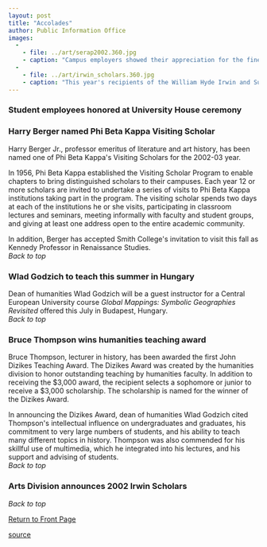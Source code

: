 ```yaml
---
layout: post
title: "Accolades"
author: Public Information Office
images:
  -
    - file: ../art/serap2002.360.jpg
    - caption: "Campus employers showed their appreciation for the fine work done by student employees this year at the eighth annual Student Employee Recognition Award Ceremony on May 10. Two hundred and eleven students, with family and friends in attendance, were rewarded for their outstanding service with a certificate of appreciation as well as a minimum $100 cash award. The Career Center organizes the event, which is held each year on the lawn of University House. Vocalist Catherine Owens, a UCSC student, accompanied by UCSC student Ray Pulmano on keyboard, provided entertainment, and refreshments were served. Speakers included Campus Provost and Executive Vice Chancellor John Simpson; Laurie Hauf, a politics major and a sophomore at Stevenson College; and Danielle Jimenez, a literature major and a freshman at Cowell College. (Full list of those honored) UCSC Photo Services Back to top"
  -
    - file: ../art/irwin_scholars.360.jpg
    - caption: "This year's recipients of the William Hyde Irwin and Susan Benteen Irwin Scholarship Awards are (l-r) back row: Kaytea Petro, Rebecca Frediani, Evan Holm, Lea Anna Drown, Gabriel Gilder, Peter Chester, Maria Pugnetti, Josh Luke, and Katrina Knutzen; front row, Brandon Bird, Meghan Bahn, Janina Larenas, Emily Lessard, April Frykenberg, Courtney Nimura, and Tom Robinson. The Irwin Scholarships are awarded annually in recognition of outstanding work in visual arts. Students are nominated and selected by art faculty, and the scholarships are given on the basis of need as well as merit. Irwin Scholars 2002, an exhibition featuring their recent work, will be on display through June 8 at the Mary Porter Sesnon Art Gallery. The gallery is located at Porter College and is open Tuesdays to Saturdays from noon to 5 p.m. (831) 459-3606. Photo: Shelby Graham"
---
```


### Student employees honored at University House ceremony

### Harry Berger named Phi Beta Kappa Visiting Scholar

Harry Berger Jr., professor emeritus of literature and art history, has been named one of Phi Beta Kappa's Visiting Scholars for the 2002-03 year.

In 1956, Phi Beta Kappa established the Visiting Scholar Program to enable chapters to bring distinguished scholars to their campuses. Each year 12 or more scholars are invited to undertake a series of visits to Phi Beta Kappa institutions taking part in the program. The visiting scholar spends two days at each of the institutions he or she visits, participating in classroom lectures and seminars, meeting informally with faculty and student groups, and giving at least one address open to the entire academic community.

In addition, Berger has accepted Smith College's invitation to visit this fall as Kennedy Professor in Renaissance Studies.  
_Back to top_

### Wlad Godzich to teach this summer in Hungary

Dean of humanities Wlad Godzich will be a guest instructor for a Central European University course _Global Mappings: Symbolic Geographies Revisited_ offered this July in Budapest, Hungary.  
_Back to top_

### Bruce Thompson wins humanities teaching award

Bruce Thompson, lecturer in history, has been awarded the first John Dizikes Teaching Award. The Dizikes Award was created by the humanities division to honor outstanding teaching by humanities faculty. In addition to receiving the $3,000 award, the recipient selects a sophomore or junior to receive a $3,000 scholarship. The scholarship is named for the winner of the Dizikes Award.   
  
In announcing the Dizikes Award, dean of humanities Wlad Godzich cited Thompson's intellectual influence on undergraduates and graduates, his commitment to very large numbers of students, and his ability to teach many different topics in history. Thompson was also commended for his skillful use of multimedia, which he integrated into his lectures, and his support and advising of students.  
_Back to top_

### Arts Division announces 2002 Irwin Scholars

_Back to top_

[Return to Front Page][1]

  

[1]: ../../index.html

[source](http://www1.ucsc.edu/currents/01-02/05-27/accolades.html "Permalink to accolades")
